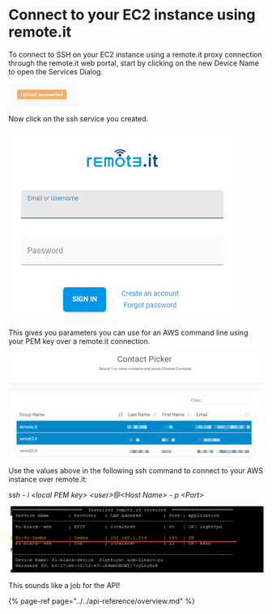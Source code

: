 # Connect to your EC2 instance using remote.it

To connect to SSH on your EC2 instance using a remote.it proxy connection through the remote.it web portal, start by clicking on the new Device Name to open the Services Dialog.

![](../../.gitbook/assets/image%20%2821%29.png)

Now click on the ssh service you created.

![](../../.gitbook/assets/image%20%28303%29.png)

This gives you parameters you can use for an AWS command line using your PEM key over a remote.it connection.

![](../../.gitbook/assets/image%20%28213%29.png)

Use the values above in the following ssh command to connect to your AWS instance over remote.it:

_ssh - i &lt;local PEM key&gt; &lt;user&gt;@&lt;Host Name&gt; - p &lt;Port&gt;_

![](../../.gitbook/assets/image%20%28422%29.png)

This sounds like a job for the API!

{% page-ref page="../../api-reference/overview.md" %}

